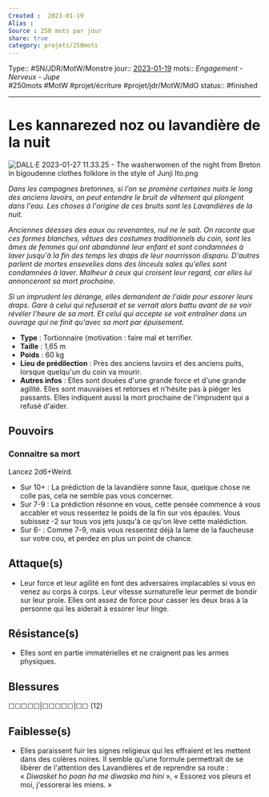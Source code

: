 ```yaml
---
Created :  2023-01-19
Alias :
Source : 250 mots par jour
share: true
category: projets/250mots
---
```

Type:: #SN/JDR/MotW/Monstre 
jour::  [2023-01-19](2023-01-19.md) 
mots:: *Engagement - Nerveux - Jupe*   
#250mots #MotW #projet/écriture #projet/jdr/MotW/MdO 
status:: #finished  

***

# Les kannarezed noz ou lavandière de la nuit

![DALL·E 2023-01-27 11.33.25 - The washerwomen of the night from Breton in bigoudenne clothes folklore in the style of Junji Ito.png](../../notes/DALL%C2%B7E%202023-01-27%2011.33.25%20-%20The%20washerwomen%20of%20the%20night%20from%20Breton%20in%20bigoudenne%20clothes%20folklore%20in%20the%20style%20of%20Junji%20Ito.png)

*Dans les campagnes bretonnes, si l'on se promène certaines nuits le long des anciens lavoirs, on peut entendre le bruit de vêtement qui plongent dans l'eau. Les choses à l'origine de ces bruits sont les Lavandières de la nuit.*

*Anciennes déesses des eaux ou revenantes, nul ne le sait. On raconte que ces formes blanches, vêtues des costumes traditionnels du coin, sont les âmes de femmes qui ont abandonné leur enfant et sont condamnées à laver jusqu'à la fin des temps les draps de leur nourrisson disparu. D'autres parlent de mortes ensevelies dans des linceuls sales qu'elles sont condamnées à laver. Malheur à ceux qui croisent leur regard, car elles lui annonceront sa mort prochaine.* 

*Si un imprudent les dérange, elles demandent de l'aide pour essorer leurs draps. Gare à celui qui refuserait et se verrait alors battu avant de se voir révéler l'heure de sa mort. Et celui qui accepte se voit entraîner dans un ouvrage qui ne finit qu'avec sa mort par épuisement.*

-  **Type** : Tortionnaire (motivation : faire mal et terrifier.
-  **Taille** : 1,65 m
-  **Poids** : 60 kg
-  **Lieu de prédilection** : Près des anciens lavoirs et des anciens puits, lorsque quelqu'un du coin va mourir.
-  **Autres infos** : Elles sont douées d'une grande force et d'une grande agilité. Elles sont mauvaises et retorses et n'hésite pas à piéger les passants. Elles indiquent aussi la mort prochaine de l'imprudent qui a refusé d'aider.

## Pouvoirs

### Connaitre sa mort
Lancez 2d6+Weird.
- Sur 10+ : La prédiction de la lavandière sonne faux, quelque chose ne colle pas, cela ne semble pas vous concerner.
- Sur 7-9 : La prédiction résonne en vous, cette pensée commence à vous accabler et vous ressentez le poids de la fin sur vos épaules. Vous subissez -2 sur tous vos jets jusqu'à ce qu'on lève cette malédiction.
- Sur 6- : Comme 7-9, mais vous ressentez déjà la lame de la faucheuse sur votre cou, et perdez en plus un point de chance.

## Attaque(s)

- Leur force et leur agilité en font des adversaires implacables si vous en venez au corps à corps. Leur vitesse surnaturelle leur permet de bondir sur leur proie. Elles ont assez de force pour casser les deux bras à la personne qui les aiderait à essorer leur linge.

## Résistance(s)

- Elles sont en partie immatérielles et ne craignent pas les armes physiques.

## Blessures

☐☐☐☐☐|☐☐☐☐☐|☐☐ (12)

## Faiblesse(s)

- Elles paraissent fuir les signes religieux qui les effraient et les mettent dans des colères noires. Il semble qu'une formule permettrait de se libérer de l'attention des Lavandières et de reprendre sa route : « _Diwasket ho poan ha me diwasko ma hini_ », « Essorez vos pleurs et moi, j'essorerai les miens. »